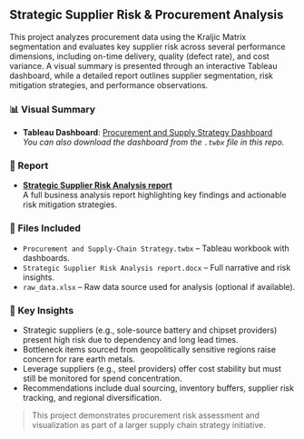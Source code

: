 ## Strategic Supplier Risk & Procurement Analysis

This project analyzes procurement data using the Kraljic Matrix segmentation and evaluates key supplier risk across several performance dimensions, including on-time delivery, quality (defect rate), and cost variance. A visual summary is presented through an interactive Tableau dashboard, while a detailed report outlines supplier segmentation, risk mitigation strategies, and performance observations.

### 📊 Visual Summary
- **Tableau Dashboard**: [Procurement and Supply Strategy Dashboard](link_to_tableau_public_if_published)  
  _You can also download the dashboard from the `.twbx` file in this repo._

### 📄 Report
- **[Strategic Supplier Risk Analysis report](./Strategic%20Supplier%20Risk%20Analysis%20report.docx)**  
  A full business analysis report highlighting key findings and actionable risk mitigation strategies.

### 📁 Files Included
- `Procurement and Supply-Chain Strategy.twbx` – Tableau workbook with dashboards.
- `Strategic Supplier Risk Analysis report.docx` – Full narrative and risk insights.
- `raw_data.xlsx` – Raw data source used for analysis (optional if available).

### 🧠 Key Insights
- Strategic suppliers (e.g., sole-source battery and chipset providers) present high risk due to dependency and long lead times.
- Bottleneck items sourced from geopolitically sensitive regions raise concern for rare earth metals.
- Leverage suppliers (e.g., steel providers) offer cost stability but must still be monitored for spend concentration.
- Recommendations include dual sourcing, inventory buffers, supplier risk tracking, and regional diversification.

> This project demonstrates procurement risk assessment and visualization as part of a larger supply chain strategy initiative.
